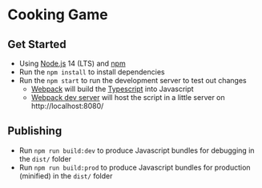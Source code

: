 # Cooking Game

## Get Started

- Using [Node.js](https://nodejs.org/en/) 14 (LTS) and [npm](https://www.npmjs.com/)
- Run the `npm install` to install dependencies
- Run the `npm start` to run the development server to test out changes
  - [Webpack](https://webpack.js.org/) will build the [Typescript](https://www.typescriptlang.org/) into Javascript
  - [Webpack dev server](https://webpack.js.org/configuration/dev-server/) will host the script in a little server on http://localhost:8080/

## Publishing

- Run `npm run build:dev` to produce Javascript bundles for debugging in the `dist/` folder
- Run `npm run build:prod` to produce Javascript bundles for production (minified) in the `dist/` folder
